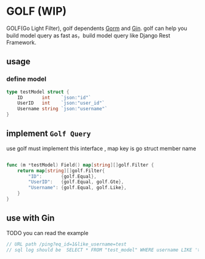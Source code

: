 # GOLF (WIP)

GOLF(Go Light Filter), golf dependents [Gorm](https://github.com/go-gorm/gorm)
and [Gin](https://github.com/gin-gonic/gin). golf can help you build model query as fast as，build model query like
Django Rest Framework.

## usage

### define model

```go
type testModel struct {
    ID       int    `json:"id"`
    UserID   int    `json:"user_id"`
    Username string `json:"username"`
}
```

## implement `Golf Query`

use golf must implement this interface , map key is go struct member name

```go

func (m *testModel) Field() map[string][]golf.Filter {
    return map[string][]golf.Filter{
        "ID":       {golf.Equal},
        "UserID":   {golf.Equal, golf.Gte},
        "Username": {golf.Equal, golf.Like},
    }
}
```

## use with Gin

TODO you can read the example

```go
// URL path /ping?eq_id=1&like_username=test
// sql log should be  SELECT * FROM "test_model" WHERE username LIKE 'test' AND id = 1 LIMIT 10
```

